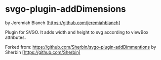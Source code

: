 # svgo-plugin-addDimensions

by Jeremiah Blanch [https://github.com/jeremiahblanch]

Plugin for SVGO. It adds width and height to svg according to viewBox attributes.

Forked from: https://github.com/Sherbin/svgo-plugin-addDimmentions by Sherbin [https://github.com/Sherbin]



